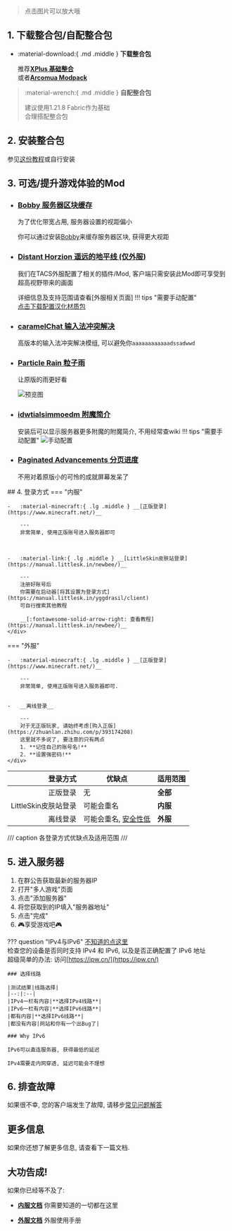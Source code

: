 > 点击图片可以放大哦

## 1. 下载整合包/自配整合包
<div class="grid cards" markdown>

-   :material-download:{ .md .middle } __下载整合包__

    推荐[__XPlus 基础整合__](https://www.mcmod.cn/modpack/467.html)  
    或者[__Arcomua Modpack__](https://www.mcmod.cn/modpack/606.html)  

>   :material-wrench:{ .md .middle } __自配整合包__
>
>   建议使用1.21.8 Fabric作为基础  
>   合理搭配整合包

</div>

## 2. 安装整合包
参见[这份教程](https://www.bilibili.com/opus/806747033441402937)或自行安装

## 3. 可选/提升游戏体验的Mod
<div class="grid cards" markdown>

-   ### [Bobby 服务器区块缓存](https://www.mcmod.cn/class/5291.html)
    为了优化带宽占用, 服务器设置的视距偏小

    你可以通过安装[Bobby](https://www.mcmod.cn/class/5291.html)来缓存服务器区块, 获得更大视距


-   ### [Distant Horzion 遥远的地平线 (仅外服)](https://www.mcmod.cn/class/5009.html)
    我们在TACS外服配置了相关的插件/Mod, 客户端只需安装此Mod即可享受到超高视野带来的画面

    详细信息及支持范围请查看[外服相关页面]
    !!! tips "需要手动配置"  
        [点击下载配置汉化材质包](https://klpbbs.com/thread-154137-1-1.html)

-   ### [caramelChat 输入法冲突解决](https://www.mcmod.cn/class/17135.html)
    高版本的输入法冲突解决模组, 可以避免你```aaaaaaaaaaaadssadwwd```

-   ### [Particle Rain 粒子雨](https://www.mcmod.cn/class/4897.html)
    让原版的雨更好看

    ![预览图](https://img.fastmirror.net/s/2025/08/27/68aefdaf7abd1.png)

-   ### [idwtialsimmoedm 附魔简介](https://www.mcmod.cn/class/6555.html)
    安装后可以显示服务器更多附魔的附魔简介, 不用经常查wiki
    !!! tips "需要手动配置"
        ![手动配置](https://img.fastmirror.net/s/2025/08/27/68aefeed74831.png)

-   ### [Paginated Advancements 分页进度](https://www.mcmod.cn/class/8062.html)
    不用对着原版小的可怜的成就屏幕发呆了

</div>
## 4. 登录方式
=== "内服"
    <div class="grid cards" markdown>

    -   :material-minecraft:{ .lg .middle } __[正版登录](https://www.minecraft.net/)__

        ---
        非常简单, 使用正版账号进入服务器即可



    -   :material-link:{ .lg .middle } __[LittleSkin皮肤站登录](https://manual.littlesk.in/newbee/)__

        ---
        注册好账号后  
        你需要在启动器[将其设置为登录方式](https://manual.littlesk.in/yggdrasil/client)  
        可自行搜索其他教程

        __[:fontawesome-solid-arrow-right: 查看教程](https://manual.littlesk.in/newbee/)__
    </div>
=== "外服"
    <div class="grid cards" markdown>

    -   :material-minecraft:{ .lg .middle } __[正版登录](https://www.minecraft.net/)__

        ---
        非常简单, 使用正版账号进入服务器即可.


    -   __离线登录__

        ---
        对于无正版玩家, 请始终考虑[购入正版](https://zhuanlan.zhihu.com/p/393174208)  
        这里就不多说了, 要注意的只有两点  
        1. **记住自己的账号名!**  
        2. **设置强密码!**
    </div>

|登录方式|优缺点|适用范围|
|--:|--|--|
|正版登录|无|**全部**|
|LittleSkin皮肤站登录|可能会重名|**内服**|
|离线登录|可能会重名, <u>安全性低</u>|**外服**|
/// caption
各登录方式优缺点及适用范围
///
## 5. 进入服务器
1. 在群公告获取最新的服务器IP
2. 打开"多人游戏"页面
3. 点击"添加服务器"
4. 将您获取到的IP填入"服务器地址"
5. 点击"完成"
6. 🎮享受游戏吧🎮

??? question "IPv4与IPv6"
    [不知道的点这里](utilities.md#百度百科)  
    检查您的设备是否同时支持 IPv4 和 IPv6, 以及是否正确配置了 IPv6 地址  
    超级简单的办法: 访问[https://ipw.cn/](https://ipw.cn/)  

    ### 选择线路

    |测试结果|线路选择|
    |--:|:--|
    |IPv4一栏有内容|**选择IPv4线路**|
    |IPv6一栏有内容|**选择IPv6线路**|
    |都有内容|**选择IPv6线路**|
    |都没有内容|网站和你有一个出Bug了|

    ### Why IPv6
     
    IPv6可以直连服务器, 获得最低的延迟

    IPv4需要走内网穿透, 延迟可能会不理想

## 6. 排查故障
如果很不幸, 您的客户端发生了故障, 请移步[常见问题解答](FAQs.md)

## 更多信息
如果你还想了解更多信息, 请查看下一篇文档.

## 大功告成!
如果你已经等不及了:
<div class="grid cards" markdown>

-   [__内服文档__](internal/features.md)
    你需要知道的一切都在这里

-   [__外服文档__](external/changes.md)
    外服使用手册
</div>